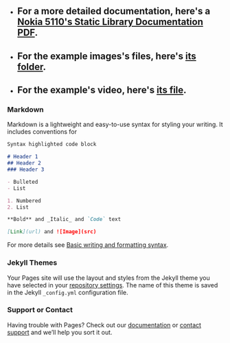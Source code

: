 - ## For a more detailed documentation, here's a [Nokia 5110's Static Library Documentation PDF](https://drive.google.com/file/d/1tTYV-_VoK2PKpsm6HHo3GUi-4JNY2zMa/view?usp=sharing).
- ## For the example images's files, here's [its folder](https://drive.google.com/drive/folders/1O_cOrA-rPLWu5BWAe0FCR24_E1Jp_-6t?usp=sharing).
- ## For the example's video, here's [its file](https://drive.google.com/file/d/1msOdQODUZeiV7kxU_a3M3AzKrjA-5qgk/view?usp=sharing).

### Markdown

Markdown is a lightweight and easy-to-use syntax for styling your writing. It includes conventions for

```markdown
Syntax highlighted code block

# Header 1
## Header 2
### Header 3

- Bulleted
- List

1. Numbered
2. List

**Bold** and _Italic_ and `Code` text

[Link](url) and ![Image](src)
```

For more details see [Basic writing and formatting syntax](https://docs.github.com/en/github/writing-on-github/getting-started-with-writing-and-formatting-on-github/basic-writing-and-formatting-syntax).

### Jekyll Themes

Your Pages site will use the layout and styles from the Jekyll theme you have selected in your [repository settings](https://github.com/PLLima/Nokia_5110_Display_Library_for_STM32F4xx/settings/pages). The name of this theme is saved in the Jekyll `_config.yml` configuration file.

### Support or Contact

Having trouble with Pages? Check out our [documentation](https://docs.github.com/categories/github-pages-basics/) or [contact support](https://support.github.com/contact) and we’ll help you sort it out.
